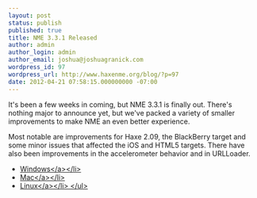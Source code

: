```yaml
---
layout: post
status: publish
published: true
title: NME 3.3.1 Released
author: admin
author_login: admin
author_email: joshua@joshuagranick.com
wordpress_id: 97
wordpress_url: http://www.haxenme.org/blog/?p=97
date: 2012-04-21 07:58:15.000000000 -07:00
---
```

It's been a few weeks in coming, but NME 3.3.1 is finally out. There's nothing major to announce yet, but we've packed a variety of smaller improvements to make NME an even better experience.

Most notable are improvements for Haxe 2.09, the BlackBerry target and some minor issues that affected the iOS and HTML5 targets. There have also been improvements in the accelerometer behavior and in URLLoader.
<ul>
	<li><a href="http:&#47;&#47;www.haxenme.org&#47;download_file&#47;view&#47;288&#47;3371&#47;">Windows<&#47;a><&#47;li>
	<li><a href="http:&#47;&#47;www.haxenme.org&#47;download_file&#47;view&#47;287&#47;3371&#47;">Mac<&#47;a><&#47;li>
	<li><a href="http:&#47;&#47;www.haxenme.org&#47;download_file&#47;view&#47;286&#47;3371&#47;">Linux<&#47;a><&#47;li>
<&#47;ul>
